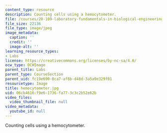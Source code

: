```yaml
---
content_type: resource
description: Counting cells using a hemocytometer.
file: /courses/20-109-laboratory-fundamentals-in-biological-engineering-fall-2007/06cb4616f9e61736fa773c3c2b52e62b_hemocytometer.jpg
file_size: 22136
file_type: image/jpeg
image_metadata:
  caption: ''
  credit: ''
  image-alt: ''
learning_resource_types:
- Labs
license: https://creativecommons.org/licenses/by-nc-sa/4.0/
ocw_type: OCWImage
parent_title: Labs
parent_type: CourseSection
parent_uid: fc19e690-0ca7-af8b-d48d-3a5a9e329f01
resourcetype: Image
title: hemocytometer.jpg
uid: 06cb4616-f9e6-1736-fa77-3c3c2b52e62b
video_files:
  video_thumbnail_file: null
video_metadata:
  youtube_id: null
---
```

Counting cells using a hemocytometer.